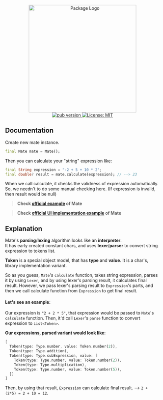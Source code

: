 <p align="center">
 <img width="350" src="https://user-images.githubusercontent.com/59066341/138941465-a4354274-3976-4571-bdcd-df031d7d4761.png" alt="Package Logo">
 <br>
 <a href="https://pub.dev/packages/mate">
  <img src="https://img.shields.io/pub/v/mate?color=blue" alt="pub version" />
 </a>
 <a href="https://github.com/theiskaa/mate/blob/main/LICENSE">
  <img src="https://img.shields.io/badge/License-MIT-red.svg" alt="License: MIT"/>
 </a>
</p>

## Documentation

Create new mate instance.
```dart
final Mate mate = Mate();
```

Then you can calculate your "string" expression like:
```dart
final String expression = "-2 + 5 + 10 * 2";
final double? result = mate.calculate(expression); // --> 23
```

When we call calculate, it checks the validness of expression automatically.
So, we needn't to do some manual checking here. (If expression is invalid, then result would be null)

> **Check [official example](https://github.com/theiskaa/mate/blob/main/example/main.dart) of Mate**

> **Check [official UI implementation example](https://github.com/theiskaa/mate/blob/main/example/app.dart) of Mate**


## Explanation
Mate's **parsing**/**lexing** algorithm looks like an **interpreter**. <br>
It has early created constant chars, and uses **lexer**/**parser** to convert string expression to tokens list.

**Token** is a special object model, that has **type** and **value**. It is a char's, library implementation variant.

So as you guess, `Mate`'s `calculate` function, takes string expression, parses it by using `Lexer`,
and by using lexer's parsing result, it calculates final result.
However, we pass lexer's parsing result to `Expression`'s parts, and then we call calculate function from `Expression` to get final result.
#### Let's see an example:
Our expression is `"2 + 2 * 5"`, that expression would be passed to `Mate`'s `calculate` function.
Then, it'd call `Lexer`'s `parse` function to convert expression to `List<Token>`.

**Our expressions, parsed variant would look like:**
```dart
[
  Token(type: Type.number, value: Token.number(2)),
  Token(type: Type.addition),
  Token(type: Type.subExpression, value: [
    Token(type: Type.number, value: Token.number(2)),
    Token(type: Type.multiplication),
    Token(type: Type.number, value: Token.number(5)),
  ])
]
```
Then, by using that result, `Expression` can calculate final result. --> `2 + (2*5) = 2 + 10 = 12`.